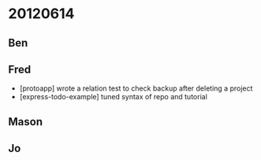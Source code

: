 # 20120614

## Ben



## Fred
- [protoapp] wrote a relation test to check backup after deleting a project
- [express-todo-example] tuned syntax of repo and tutorial



## Mason



## Jo